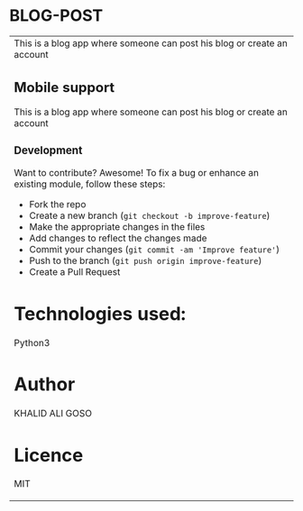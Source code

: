 # BLOG-POST

<table>
<tr>
<td>
  This is a blog app where someone can post his blog or create an account

## Mobile support
 This is a blog app where someone can post his blog or create an account

### Development
Want to contribute? Awesome!
To fix a bug or enhance an existing module, follow these steps:
- Fork the repo
- Create a new branch (`git checkout -b improve-feature`)
- Make the appropriate changes in the files
- Add changes to reflect the changes made
- Commit your changes (`git commit -am 'Improve feature'`)
- Push to the branch (`git push origin improve-feature`)
- Create a Pull Request

# Technologies used:
 Python3
# Author
KHALID ALI GOSO
# Licence
MIT
